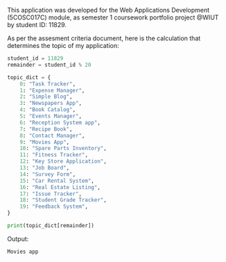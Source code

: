 This application was developed for the Web Applications Development (5COSC017C) module, as semester 1 coursework portfolio project @WIUT by student ID: 11829. 

As per the assesment criteria document, here is the calculation that determines the topic of my application:

```python
student_id = 11829
remainder = student_id % 20

topic_dict = {
    0: "Task Tracker",
    1: "Expense Manager",
    2: "Simple Blog",
    3: "Newspapers App",
    4: "Book Catalog",
    5: "Events Manager",
    6: "Reception System app",
    7: "Recipe Book",
    8: "Contact Manager",
    9: "Movies App",
    10: "Spare Parts Inventory",
    11: "Fitness Tracker",
    12: "Key Store Application",
    13: "Job Board",
    14: "Survey Form",
    15: "Car Rental System",
    16: "Real Estate Listing",
    17: "Issue Tracker",
    18: "Student Grade Tracker",
    19: "Feedback System",
}

print(topic_dict[remainder])
```

Output:

```
Movies app
```

